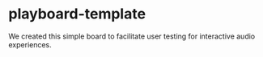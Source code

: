 # playboard-template
We created this simple board to facilitate user testing for interactive audio experiences.


